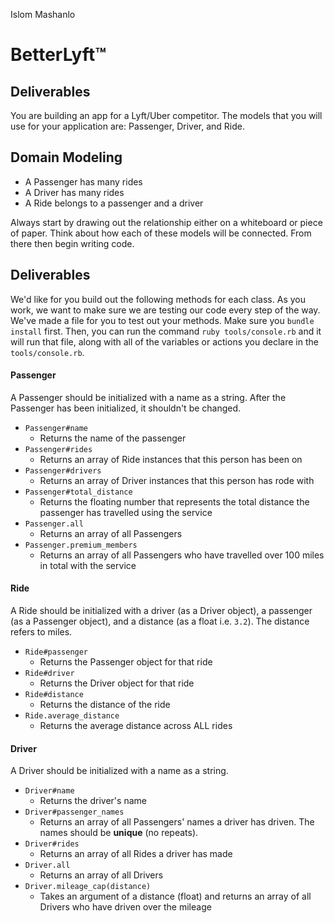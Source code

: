Islom Mashanlo

# BetterLyft™ 

## Deliverables
You are building an app for a Lyft/Uber competitor. The models that you will use for your application are: Passenger, Driver, and Ride.

## Domain Modeling
  - A Passenger has many rides
  - A Driver has many rides
  - A Ride belongs to a passenger and a driver
  
Always start by drawing out the relationship either on a whiteboard or piece of paper. Think about how each of these models will be connected. From there then begin writing code.

## Deliverables

We'd like for you build out the following methods for each class. As you work, we want to make sure we are testing our code every step of the way. We've made a file for you to test out your methods. Make sure you `bundle install` first. Then, you can run the command `ruby tools/console.rb` and it will run that file, along with all of the variables or actions you declare in the `tools/console.rb`.

#### Passenger
A Passenger should be initialized with a name as a string. After the Passenger has been initialized, it shouldn't be changed.
- `Passenger#name`
  - Returns the name of the passenger
- `Passenger#rides`
  - Returns an array of Ride instances that this person has been on
- `Passenger#drivers`
  - Returns an array of Driver instances that this person has rode with
- `Passenger#total_distance`
  - Returns the floating number that represents the total distance the passenger has travelled using the service
- `Passenger.all`
  - Returns an array of all Passengers
- `Passenger.premium_members`
  - Returns an array of all Passengers who have travelled over 100 miles in total with the service

#### Ride
A Ride should be initialized with a driver (as a Driver object), a passenger (as a Passenger object), and a distance (as a float i.e. `3.2`). The distance refers to miles.
- `Ride#passenger`
  - Returns the Passenger object for that ride
- `Ride#driver`
  - Returns the Driver object for that ride
- `Ride#distance`
  - Returns the distance of the ride
- `Ride.average_distance`
  - Returns the average distance across ALL rides
  
#### Driver
A Driver should be initialized with a name as a string.
- `Driver#name`
  - Returns the driver's name
- `Driver#passenger_names`
  - Returns an array of all Passengers' names a driver has driven. The names should be **unique** (no repeats).
- `Driver#rides`
  - Returns an array of all Rides a driver has made
- `Driver.all`
  - Returns an array of all Drivers
- `Driver.mileage_cap(distance)`
  - Takes an argument of a distance (float) and returns an array of all Drivers who have driven over the mileage

